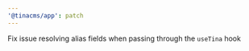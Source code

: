 ```yaml
---
'@tinacms/app': patch
---
```


Fix issue resolving alias fields when passing through the `useTina` hook
